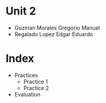# Unit 2
* Guzman Morales Gregorio Manuel
* Regalado Lopez Edgar Eduardo

# Index
* Practices 
  * Practice 1
  * Practice 2
* Evaluation
